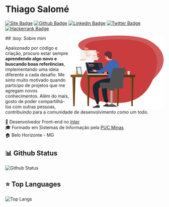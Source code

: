 # Thiago Salomé

<!-- Site, GitHub, Linkedin, Hackerrank -->
[![Site Badge](https://img.shields.io/badge/Site-thiagosalome.com.br-red)](https://www.thiagosalome.com.br/)
[![Github Badge](https://img.shields.io/badge/-Github-000?style=flat-square&logo=Github&logoColor=white&link=https://github.com/thiagosalome)](https://github.com/thiagosalome)
[![Linkedin Badge](https://img.shields.io/badge/-LinkedIn-blue?style=flat-square&logo=Linkedin&logoColor=white&link=https://www.linkedin.com/in/thiagosalome)](https://www.linkedin.com/in/thiagosalome)
[![Twitter Badge](https://img.shields.io/badge/-Twitter-1ca0f1?style=flat-square&labelColor=1ca0f1&logo=twitter&logoColor=white&link=https://twitter.com/thiagosalome)](https://twitter.com/thiagosalome)
[![Hackerrank Badge](https://img.shields.io/badge/-Hackerrank-green?style=flat-square&logo=Hackerrank&logoColor=white&link=https://www.hackerrank.com/thiagosalome)](https://www.hackerrank.com/thiagosalome)

<!-- Banner -->
<a href='https://www.thiagosalome.com.br/'>
  <img src='./images/developer.png' align='right' width='300'>
</a>
## :boy: Sobre mim

Apaixonado por código e criação, procuro estar sempre **aprendendo algo novo e buscando boas referências**, implementando uma ideia diferente a cada desafio. Me sinto muito motivado quando participo de projetos que me agregam novos conhecimentos. Além do mais, gosto de poder compartilhá-los com outras pessoas, contribuindo para a comunidade de desenvolvimento como um todo.

:office: Desenvolvedor Front-end no [Inter](https://bancointer.com.br/) <br>
:mortar_board: Formado em Sistemas de Informação pela [PUC Minas](https://www.pucminas.br/) <br>
:house: Belo Horizonte - MG <br>

## :bar_chart: Github Status

<!-- Github Status -->
![Github Status](https://github-readme-stats.vercel.app/api?username=thiagosalome&show_icons=true&title_color=C93D3E&text_color=363636&icon_color=C93D3E&bg_color=F9F9F9)

## :star: Top Languages

<!-- Top Languages -->
![Top Langs](https://github-readme-stats.vercel.app/api/top-langs/?username=thiagosalome&show_icons=true&title_color=C93D3E&text_color=363636&&bg_color=F9F9F9)
